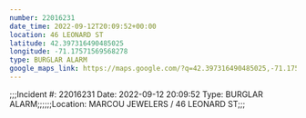 ```yaml
---
number: 22016231
date_time: 2022-09-12T20:09:52+00:00
location: 46 LEONARD ST
latitude: 42.397316490485025
longitude: -71.17571569568278
type: BURGLAR ALARM
google_maps_link: https://maps.google.com/?q=42.397316490485025,-71.17571569568278
---
```


;;;Incident #: 22016231  Date: 2022-09-12 20:09:52   Type: BURGLAR ALARM;;;;;;Location: MARCOU JEWELERS / 46 LEONARD ST;;;
